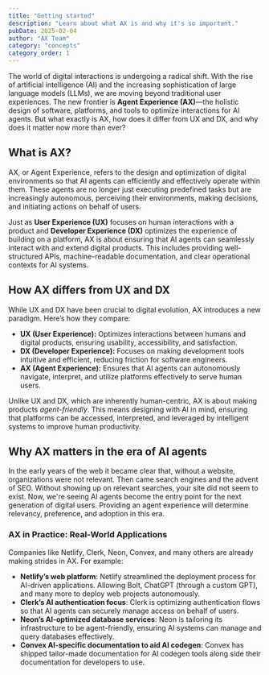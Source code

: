 ```yaml
---
title: "Getting started"
description: "Learn about what AX is and why it's so important."
pubDate: 2025-02-04
author: "AX Team"
category: "concepts"
category_order: 1
---
```



The world of digital interactions is undergoing a radical shift. With the rise of artificial intelligence (AI) and the increasing sophistication of large language models (LLMs), we are moving beyond traditional user experiences. The new frontier is **Agent Experience (AX)**—the holistic design of software, platforms, and tools to optimize interactions for AI agents. But what exactly is AX, how does it differ from UX and DX, and why does it matter now more than ever?

## What is AX?

AX, or Agent Experience, refers to the design and optimization of digital environments so that AI agents can efficiently and effectively operate within them. These agents are no longer just executing predefined tasks but are increasingly autonomous, perceiving their environments, making decisions, and initiating actions on behalf of users.

Just as **User Experience (UX)** focuses on human interactions with a product and **Developer Experience (DX)** optimizes the experience of building on a platform, AX is about ensuring that AI agents can seamlessly interact with and extend digital products. This includes providing well-structured APIs, machine-readable documentation, and clear operational contexts for AI systems.

## How AX differs from UX and DX

While UX and DX have been crucial to digital evolution, AX introduces a new paradigm. Here’s how they compare:

- **UX (User Experience):** Optimizes interactions between humans and digital products, ensuring usability, accessibility, and satisfaction.
- **DX (Developer Experience):** Focuses on making development tools intuitive and efficient, reducing friction for software engineers.
- **AX (Agent Experience):** Ensures that AI agents can autonomously navigate, interpret, and utilize platforms effectively to serve human users.

Unlike UX and DX, which are inherently human-centric, AX is about making products *agent-friendly*. This means designing with AI in mind, ensuring that platforms can be accessed, interpreted, and leveraged by intelligent systems to improve human productivity.

## Why AX matters in the era of AI agents

In the early years of the web it became clear that, without a website, organizations were not relevant. Then came search engines and the advent of SEO. Without showing up on relevant searches, your site did not seem to exist. Now, we're seeing AI agents become the entry point for the next generation of digital users. Providing an agent experience will determine relevancy, preference, and adoption in this era.


### AX in Practice: Real-World Applications

Companies like Netlify, Clerk, Neon, Convex, and many others are already making strides in AX. For example:

- **Netlify’s web platform**: Netlify streamlined the deployment process for AI-driven applications. Allowing Bolt, ChatGPT (through a custom GPT), and many more to deploy web projects autonomously.
- **Clerk’s AI authentication focus**: Clerk is optimizing authentication flows so that AI agents can securely manage access on behalf of users.
- **Neon’s AI-optimized database services**: Neon is tailoring its infrastructure to be agent-friendly, ensuring AI systems can manage and query databases effectively.
- **Convex AI-specific documentation to aid AI codegen**: Convex has shipped tailor-made documentation for AI codegen tools along side their documentation for developers to use.
